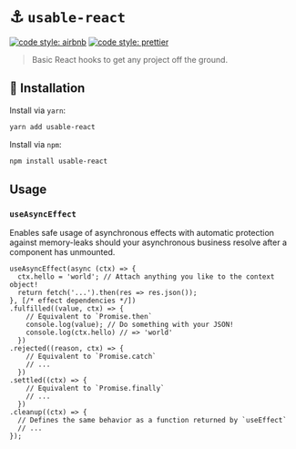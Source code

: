 # ⚓️ `usable-react`

[![code style: airbnb](https://img.shields.io/badge/code%20style-airbnb-blue.svg?style=flat)](https://github.com/airbnb/javascript)
[![code style: prettier](https://img.shields.io/badge/code_style-prettier-ff69b4.svg?style=flat)](https://github.com/prettier/prettier)

> Basic React hooks to get any project off the ground.

## 🔗 Installation

Install via `yarn`:

```sh
yarn add usable-react
```

Install via `npm`:

```sh
npm install usable-react
```

## Usage

### `useAsyncEffect`

Enables safe usage of asynchronous effects with automatic protection against memory-leaks should your asynchronous business resolve after a component has unmounted.

```tsx
useAsyncEffect(async (ctx) => {
  ctx.hello = 'world'; // Attach anything you like to the context object!
  return fetch('...').then(res => res.json());
}, [/* effect dependencies */])
.fulfilled((value, ctx) => {
    // Equivalent to `Promise.then`
    console.log(value); // Do something with your JSON!
    console.log(ctx.hello) // => 'world'
  })
.rejected((reason, ctx) => {
    // Equivalent to `Promise.catch`
    // ...
  })
.settled((ctx) => {
    // Equivalent to `Promise.finally`
    // ...
  })
.cleanup((ctx) => {
  // Defines the same behavior as a function returned by `useEffect`
  // ...
});
```

